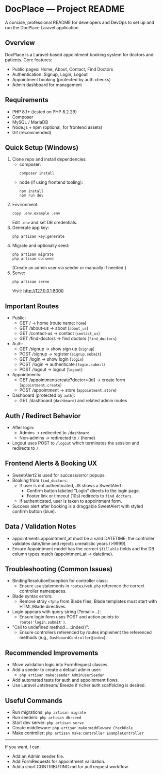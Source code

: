 # DocPlace — Project README

A concise, professional README for developers and DevOps to set up and run the DocPlace Laravel application.

## Overview
DocPlace is a Laravel-based appointment booking system for doctors and patients. Core features:
- Public pages: Home, About, Contact, Find Doctors
- Authentication: Signup, Login, Logout
- Appointment booking (protected by auth checks)
- Admin dashboard for management

## Requirements
- PHP 8.1+ (tested on PHP 8.2.29)
- Composer
- MySQL / MariaDB
- Node.js + npm (optional, for frontend assets)
- Git (recommended)

## Quick Setup (Windows)
1. Clone repo and install dependencies:
   - composer:
     ```
     composer install
     ```
   - node (if using frontend tooling):
     ```
     npm install
     npm run dev
     ```
2. Environment:
   ```
   copy .env.example .env
   ```
   Edit `.env` and set DB credentials.
3. Generate app key:
   ```
   php artisan key:generate
   ```
4. Migrate and optionally seed:
   ```
   php artisan migrate
   php artisan db:seed
   ```
   (Create an admin user via seeder or manually if needed.)
5. Serve:
   ```
   php artisan serve
   ```
   Visit: http://127.0.0.1:8000

## Important Routes
- Public:
  - GET / → home (route name: `home`)
  - GET /about-us → about (`about_us`)
  - GET /contact-us → contact (`contact_us`)
  - GET /find-doctors → find doctors (`find_doctors`)
- Auth:
  - GET /signup → show sign up (`signup`)
  - POST /signup → register (`signup.submit`)
  - GET /login → show login (`login`)
  - POST /login → authenticate (`login.submit`)
  - POST /logout → logout (`logout`)
- Appointments:
  - GET /appointment/create?doctor={id} → create form (`appointment.create`)
  - POST /appointment → store (`appointment.store`)
- Dashboard (protected by `auth`):
  - GET /dashboard (`dashboard`) and related admin routes

## Auth / Redirect Behavior
- After login:
  - Admins → redirected to `/dashboard`
  - Non-admins → redirected to `/` (home)
- Logout uses POST to `/logout` which terminates the session and redirects to `/`.

## Frontend Alerts & Booking UX
- SweetAlert2 is used for success/error popups.
- Booking from `find_doctors`:
  - If user is not authenticated, JS shows a SweetAlert:
    - Confirm button labeled "Login" directs to the login page.
    - Footer link or timeout (10s) redirects to `find_doctors`.
  - If authenticated, user is taken to appointment form.
- Success alert after booking is a draggable SweetAlert with styled confirm button (blue).

## Data / Validation Notes
- appointments.appointment_at must be a valid DATETIME; the controller validates date/time and rejects unrealistic years (>9999).
- Ensure Appointment model has the correct `$fillable` fields and the DB column types match (appointment_at -> datetime).

## Troubleshooting (Common Issues)
- BindingResolutionException for controller class:
  - Ensure `use` statements in `routes/web.php` reference the correct controller namespaces.
- Blade syntax errors:
  - Remove stray `<?php` from Blade files; Blade templates must start with HTML/Blade directives.
- Login appears with query string (?email=...):
  - Ensure login form uses POST and action points to `route('login.submit')`.
- "Call to undefined method ...::index()":
  - Ensure controllers referenced by routes implement the referenced methods (e.g., `DashboardController@index`).

## Recommended Improvements
- Move validation logic into FormRequest classes.
- Add a seeder to create a default admin user:
  - `php artisan make:seeder AdminUserSeeder`
- Add automated tests for auth and appointment flows.
- Use Laravel Jetstream/ Breeze if richer auth scaffolding is desired.

## Useful Commands
- Run migrations: `php artisan migrate`
- Run seeders: `php artisan db:seed`
- Start dev server: `php artisan serve`
- Create middleware: `php artisan make:middleware CheckRole`
- Make controller: `php artisan make:controller ExampleController`

---

If you want, I can:
- Add an Admin seeder file.
- Add FormRequests for appointment validation.
- Add a short CONTRIBUTING.md for pull request workflow.